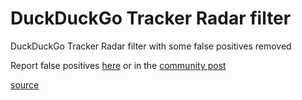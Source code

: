 # DuckDuckGo Tracker Radar filter
DuckDuckGo Tracker Radar filter with some false positives removed 

Report false positives [here](https://github.com/botthebestplayerintheworld/DuckDuckGo-Tracker-Radar-filter/issues/new/choose) or in the [community post](https://community.blokada.org/t/introducing-duckduckgo-tracker-radar-to-blokada/469)

[source](https://raw.githubusercontent.com/blokadaorg/landing-github-pages/master/blocklists/ddgtrackerradar/standard/hosts.txt)
